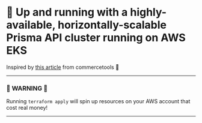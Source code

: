 # 🚀 Up and running with a highly-available, horizontally-scalable Prisma API cluster running on AWS EKS
Inspired by [this article](https://techblog.commercetools.com/prisma-horizontal-scaling-a-practical-guide-3a05833d4fc3) from commercetools 👏
____________
### 🚨 **WARNING** 🚨
Running `terraform apply` will spin up resources on your AWS account that cost real money!
____________
